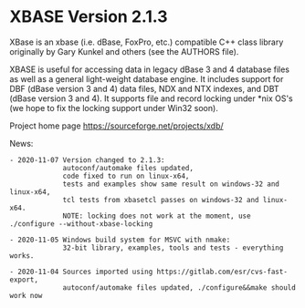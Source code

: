 # XBASE Version 2.1.3

XBase is an xbase (i.e. dBase, FoxPro, etc.) compatible C++ class library 
originally by Gary Kunkel and others (see the AUTHORS file).

XBASE is useful for accessing data in legacy dBase 3 and 4 database files as
well as a general light-weight database engine.  It includes support for
DBF (dBase version 3 and 4) data files, NDX and NTX indexes, and DBT 
(dBase version 3 and 4).  It supports file and record locking under *nix
OS's (we hope to fix the locking support under Win32 soon).


Project home page https://sourceforge.net/projects/xdb/

News:
    
    - 2020-11-07 Version changed to 2.1.3:
                 autoconf/automake files updated,
                 code fixed to run on linux-x64, 
                 tests and examples show same result on windows-32 and linux-x64,
                 tcl tests from xbasetcl passes on windows-32 and linux-x64.
                 NOTE: locking does not work at the moment, use ./configure --without-xbase-locking

    - 2020-11-05 Windows build system for MSVC with nmake:
                 32-bit library, examples, tools and tests - everything works.
                 
    - 2020-11-04 Sources imported using https://gitlab.com/esr/cvs-fast-export,
                 autoconf/automake files updated, ./configure&&make should work now
